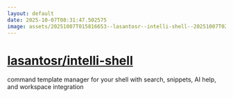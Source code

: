 ```yaml
---
layout: default
date: 2025-10-07T08:31:47.502575
image: assets/20251007T015816653--lasantosr--intelli-shell--20251007T024428460--cropped.png
---
```


# [lasantosr/intelli-shell](https://github.com/lasantosr/intelli-shell)

command template manager for your shell with search, snippets, AI help, and workspace integration
